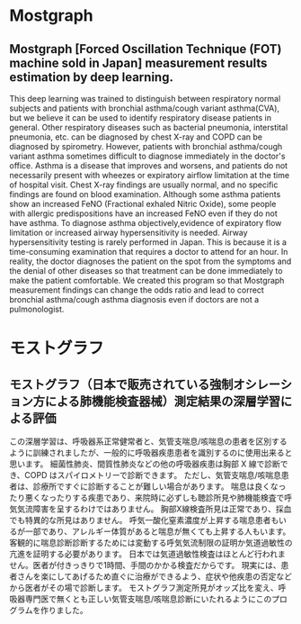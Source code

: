 # Mostgraph
## Mostgraph [Forced Oscillation Technique (FOT) machine sold in Japan] measurement results estimation by deep learning.
This deep learning was trained to distinguish between respiratory normal subjects and patients with bronchial asthma/cough variant asthma(CVA), but we believe it can be used to identify respiratory disease patients in general.
Other respiratory diseases such as bacterial pneumonia, interstital pneumonia, etc. can be diagnosed by chest X-ray and COPD can be diagnosed by spirometry.
However, patients with bronchial asthma/cough variant asthma sometimes difficult to diagnose immediately in the doctor's office.
Asthma is a disease that improves and worsens, and patients do not necessarily present with wheezes or expiratory airflow limitation at the time of hospital visit.
Chest X-ray findings are usually normal, and no specific findings are found on blood examination.
Although some asthma patients show an increased FeNO (Fractional exhaled Nitric Oxide), some people with allergic predispositions have an increased FeNO even if they do not have asthma.
To diagnose asthma objectively,evidence of expiratory flow limitation or increased airway hypersensitivity is needed.
Airway hypersensitivity testing is rarely performed in Japan. This is because it is a time-consuming examination that requires a doctor to attend for an hour.
In reality, the doctor diagnoses the patient on the spot from the symptoms and the denial of other diseases so that treatment can be done immediately to make the patient comfortable.
We created this program so that Mostgraph measurement findings can change the odds ratio and lead to correct bronchial asthma/cough asthma diagnosis even if doctors are not a pulmonologist.

# モストグラフ
## モストグラフ（日本で販売されている強制オシレーション方による肺機能検査器械）測定結果の深層学習による評価
この深層学習は、呼吸器系正常健常者と、気管支喘息/咳喘息の患者を区別するように訓練されましたが、一般的に呼吸器疾患患者を識別するのに使用出来ると思います。
細菌性肺炎、間質性肺炎などの他の呼吸器疾患は胸部 X 線で診断でき、COPD はスパイロメトリーで診断できます。
ただし、気管支喘息/咳喘息患者は、診療所ですぐに診断することが難しい場合があります。
喘息は良くなったり悪くなったりする疾患であり、来院時に必ずしも聴診所見や肺機能検査で呼気気流障害を呈するわけではありません。
胸部X線検査所見は正常であり、採血でも特異的な所見はありません。
呼気一酸化窒素濃度が上昇する喘息患者もいるが一部であり、アレルギー体質があると喘息が無くても上昇する人もいます。
客観的に喘息診断診断するためには変動する呼気気流制限の証明か気道過敏性の亢進を証明する必要があります。
日本では気道過敏性検査はほとんど行われません。医者が付きっきりで1時間、手間のかかる検査だからです。
現実には、患者さんを楽にしてあげるため直ぐに治療ができるよう、症状や他疾患の否定などから医者がその場で診断します。
モストグラフ測定所見がオッズ比を変え、呼吸器専門医で無くとも正しい気管支喘息/咳喘息診断にいたれるようにこのプログラムを作りました。

